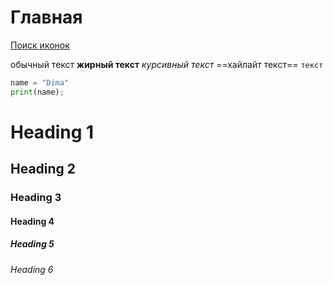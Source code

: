 # Главная

[Поиск иконок](https://squidfunk.github.io/mkdocs-material/reference/icons-emojis/#search)

обычный текст
**жирный текст**
*курсивный текст*
==хайлайт текст==
`текст`

```python
name = "Dima"
print(name);
```

# Heading 1
## Heading 2
### Heading 3
#### Heading 4
##### Heading 5
###### Heading 6

